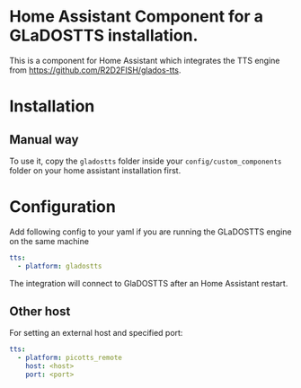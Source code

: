 # Home Assistant Component for a GLaDOSTTS installation.

This is a component for Home Assistant which integrates the TTS engine from https://github.com/R2D2FISH/glados-tts.

# Installation

## Manual way
To use it, copy the `gladostts` folder inside your `config/custom_components` folder on your home assistant installation first.

# Configuration

Add following config to your yaml if you are running the GLaDOSTTS engine on the same machine

```yaml
tts:
  - platform: gladostts

```
The integration will connect to GlaDOSTTS after an Home Assistant restart.

## Other host

For setting an external host and specified port:

```yaml
tts:
  - platform: picotts_remote
    host: <host>
    port: <port>

```
